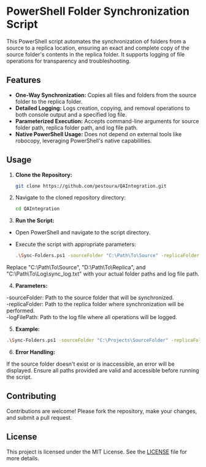# PowerShell Folder Synchronization Script

This PowerShell script automates the synchronization of folders from a source to a replica location, ensuring an exact and complete copy of the source folder's contents in the replica folder. It supports logging of file operations for transparency and troubleshooting.

## Features

- **One-Way Synchronization:** Copies all files and folders from the source folder to the replica folder.
- **Detailed Logging:** Logs creation, copying, and removal operations to both console output and a specified log file.
- **Parameterized Execution:** Accepts command-line arguments for source folder path, replica folder path, and log file path.
- **Native PowerShell Usage:** Does not depend on external tools like robocopy, leveraging PowerShell's native capabilities.

## Usage

1. **Clone the Repository:**

   ```bash
   git clone https://github.com/pestoura/QAIntegration.git

2. Navigate to the cloned repository directory:
   ```bash
   cd QAIntegration

3. **Run the Script:**

- Open PowerShell and navigate to the script directory.

- Execute the script with appropriate parameters:
   ```bash
   .\Sync-Folders.ps1 -sourceFolder "C:\Path\To\Source" -replicaFolder "D:\Path\To\Replica" -logFilePath "C:\Path\To\Log\sync_log.txt"
Replace "C:\Path\To\Source", "D:\Path\To\Replica", and "C:\Path\To\Log\sync_log.txt" with your actual folder paths and log file path.
   
4. **Parameters:**

-sourceFolder: Path to the source folder that will be synchronized.  
-replicaFolder: Path to the replica folder where synchronization will be performed.  
-logFilePath: Path to the log file where all operations will be logged.

5. **Example:**

```bash
.\Sync-Folders.ps1 -sourceFolder "C:\Projects\SourceFolder" -replicaFolder "D:\Backup\ReplicaFolder" -logFilePath "C:\Logs\sync_log.txt"
```
6. **Error Handling:**

If the source folder doesn't exist or is inaccessible, an error will be displayed.
Ensure all paths provided are valid and accessible before running the script.

## Contributing

Contributions are welcome! Please fork the repository, make your changes, and submit a pull request.

## License

This project is licensed under the MIT License. See the [LICENSE](./LICENSE) file for more details.
